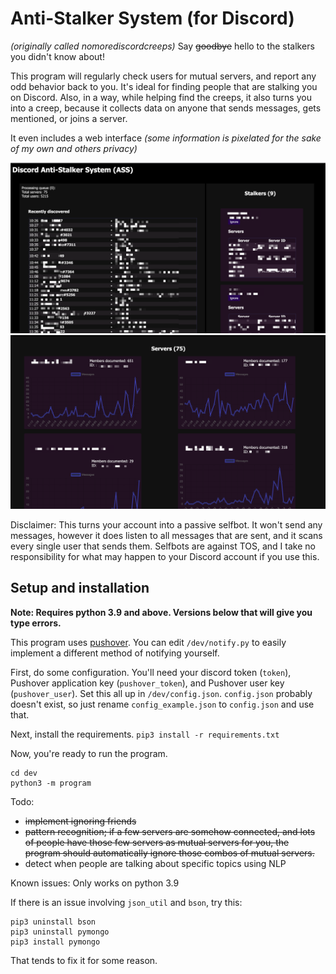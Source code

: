 
# Anti-Stalker System (for Discord)
*(originally called nomorediscordcreeps)*
Say ~~goodbye~~ hello to the stalkers you didn't know about! 

This program will regularly check users for mutual servers, and report any odd behavior back to you. It's ideal for finding people that are stalking you on Discord. Also, in a way, while helping find the creeps, it also turns you into a creep, because it collects data on anyone that sends messages, gets mentioned, or joins a server. 

It even includes a web interface *(some information is pixelated for the sake of my own and others privacy)*

![screenshot](https://github.com/TrevorBagels/TrevorBagels.github.io/blob/master/assets/images/blog/ass1.png?raw=true)
![screenshot (continued)](https://github.com/TrevorBagels/TrevorBagels.github.io/blob/master/assets/images/blog/ass2.png?raw=true)







Disclaimer: This turns your account into a passive selfbot. It won't send any messages, however it does listen to all messages that are sent, and it scans every single user that sends them. Selfbots are against TOS, and I take no responsibility for what may happen to your Discord account if you use this. 






## Setup and installation

**Note: Requires python 3.9 and above. Versions below that will give you type errors.**

This program uses [pushover](https://pushover.net/). You can edit `/dev/notify.py` to easily implement a different method of notifying yourself.

First, do some configuration. You'll need your discord token (`token`), Pushover application key (`pushover_token`), and Pushover user key (`pushover_user`). Set this all up in `/dev/config.json`. `config.json` probably doesn't exist, so just rename `config_example.json` to `config.json` and use that. 

Next, install the requirements.
`pip3 install -r requirements.txt`

Now, you're ready to run the program.
```
cd dev
python3 -m program
```



Todo:
* ~~implement ignoring friends~~
* ~~pattern recognition; if a few servers are somehow connected, and lots of people have those few servers as mutual servers for you, the program should automatically ignore those combos of mutual servers.~~
* detect when people are talking about specific topics using NLP



Known issues:
Only works on python 3.9

If there is an issue involving `json_util` and `bson`, try this:

```
pip3 uninstall bson
pip3 uninstall pymongo
pip3 install pymongo
```

That tends to fix it for some reason.
